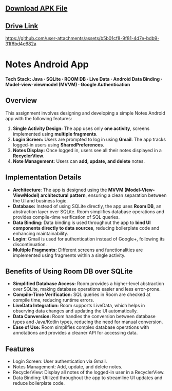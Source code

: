 ## [Download APK File](https://drive.google.com/file/d/1ledMlM2wXofb7zgneNrkr1yIKQbkRN_J/view?usp=sharing)
## [Drive Link](https://drive.google.com/drive/folders/11xA7Tzaut-4x-YBcNFFylloc2ySeSe11?usp=sharing)

https://github.com/user-attachments/assets/b5b01cf8-9f81-4d7e-bdb9-31f6bd4e682a

# Notes Android App

#### Tech Stack: Java · SQLite · ROOM DB · Live Data · Android Data Binding · Model-view-viewmodel (MVVM) · Google Authentication

## Overview
This assignment involves designing and developing a simple Notes Android app with the following features:

1. **Single Activity Design:** The app uses only **one activity**, screens implemented using **multiple fragments**.
2. **Login Screen:** Users are prompted to log in using **Gmail**. The app tracks logged-in users using **SharedPreferences**.
3. **Notes Display:** Once logged in, users see all their notes displayed in a **RecyclerView**.
4. **Note Management:** Users can **add, update, and delete** notes.
 
## Implementation Details
- **Architecture**: The app is designed using the **MVVM (Model-View-ViewModel) architectural pattern**, ensuring a clean separation between the UI and business logic.
- **Database:** Instead of using SQLite directly, the app uses **Room DB**, an abstraction layer over SQLite. Room simplifies database operations and provides compile-time verification of SQL queries.
- **Data Binding:** Data binding is used throughout the app to **bind UI components directly to data sources**, reducing boilerplate code and enhancing maintainability.
- **Login:** Gmail is used for authentication instead of Google+, following its discontinuation.
- **Multiple Fragments:** Different screens and functionalities are implemented using fragments within a single activity.
## Benefits of Using Room DB over SQLite
- **Simplified Database Access:** Room provides a higher-level abstraction over SQLite, making database operations easier and less error-prone.
- **Compile-Time Verification:** SQL queries in Room are checked at compile time, reducing runtime errors.
- **LiveData Integration:** Room supports LiveData, which helps in observing data changes and updating the UI automatically.
- **Data Conversion:** Room handles the conversion between database types and Java/Kotlin types, reducing the need for manual conversion.
- **Ease of Use:** Room simplifies complex database operations with annotations and provides a cleaner API for accessing data.
## Features
- Login Screen: User authentication via Gmail.
- Notes Management: Add, update, and delete notes.
- RecyclerView: Display all notes of the logged-in user in a RecyclerView.
- Data Binding: Utilized throughout the app to streamline UI updates and reduce boilerplate code.
